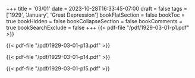 +++
title = '03/01'
date = 2023-10-28T16:33:45-07:00
draft = false
tags = ['1929', 'January', 'Great Depression']
bookFlatSection = false
bookToc = true
bookHidden = false
bookCollapseSection = false
bookComments = true
bookSearchExclude = false
+++
{{< pdf-file "/pdf/1929-03-01-p1.pdf" >}}

{{< pdf-file "/pdf/1929-03-01-p13.pdf" >}}

{{< pdf-file "/pdf/1929-03-01-p14.pdf" >}}

{{< pdf-file "/pdf/1929-03-01-p15.pdf" >}}